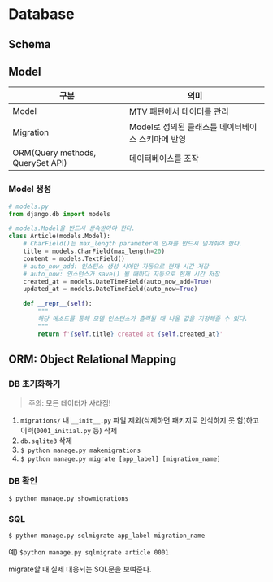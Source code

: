 # Database

## Schema


## Model

| 구분 | 의미 |
| --- | ---- |
| Model | MTV 패턴에서 데이터를 관리 |
| Migration | Model로 정의된 클래스를 데이터베이스 스키마에 반영 |
| ORM(Query methods, QuerySet API) | 데이터베이스를 조작 |

### Model 생성

```py
# models.py
from django.db import models

# models.Model을 반드시 상속받아야 한다.
class Article(models.Model):
    # CharField()는 max_length parameter에 인자를 반드시 넘겨줘야 한다.
    title = models.CharField(max_length=20)
    content = models.TextField()
    # auto_now_add: 인스턴스 생성 시에만 자동으로 현재 시간 저장
    # auto_now: 인스턴스가 save() 될 때마다 자동으로 현재 시간 저장
    created_at = models.DateTimeField(auto_now_add=True)
    updated_at = models.DateTimeField(auto_now=True)

    def __repr__(self):
        """
        해당 메소드를 통해 모델 인스턴스가 출력될 때 나올 값을 지정해줄 수 있다.
        """
        return f'{self.title} created at {self.created_at}'
```

## ORM: Object Relational Mapping

### DB 초기화하기
> 주의: 모든 데이터가 사라짐!
1. `migrations/` 내 `__init__.py` 파일 제외(삭제하면 패키지로 인식하지 못 함)하고 이력(`0001_initial.py` 등) 삭제
2. `db.sqlite3` 삭제
3. `$ python manage.py makemigrations`
4. `$ python manage.py migrate [app_label] [migration_name]`

### DB 확인
`$ python manage.py showmigrations`

### SQL

`$ python manage.py sqlmigrate app_label migration_name`

예) `$python manage.py sqlmigrate article 0001`

migrate할 때 실제 대응되는 SQL문을 보여준다.
